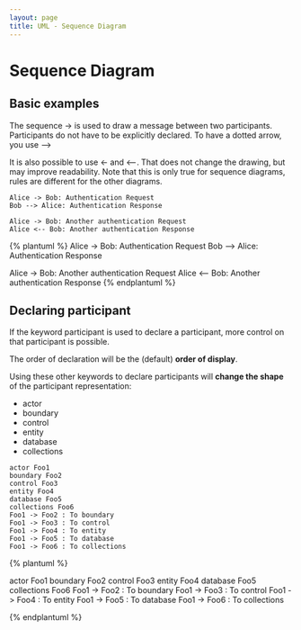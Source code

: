 ```yaml
---
layout: page
title: UML - Sequence Diagram
---
```


# Sequence Diagram

## Basic examples

The sequence -> is used to draw a message between two participants. Participants do not have to be explicitly declared.
To have a dotted arrow, you use -->

It is also possible to use <- and <--. That does not change the drawing, but may improve readability. Note that this is only true for sequence diagrams, rules are different for the other diagrams.

```
Alice -> Bob: Authentication Request
Bob --> Alice: Authentication Response

Alice -> Bob: Another authentication Request
Alice <-- Bob: Another authentication Response
```

{% plantuml %}
Alice -> Bob: Authentication Request
Bob --> Alice: Authentication Response

Alice -> Bob: Another authentication Request
Alice <-- Bob: Another authentication Response
{% endplantuml %}

## Declaring participant

If the keyword participant is used to declare a participant, more control on that participant is possible.

The order of declaration will be the (default) **order of display**.

Using these other keywords to declare participants will **change the shape** of the participant representation:

* actor
* boundary
* control
* entity
* database
* collections

```
actor Foo1
boundary Foo2
control Foo3
entity Foo4
database Foo5
collections Foo6
Foo1 -> Foo2 : To boundary
Foo1 -> Foo3 : To control
Foo1 -> Foo4 : To entity
Foo1 -> Foo5 : To database
Foo1 -> Foo6 : To collections
```

{% plantuml %}

actor Foo1
boundary Foo2
control Foo3
entity Foo4
database Foo5
collections Foo6
Foo1 -> Foo2 : To boundary
Foo1 -> Foo3 : To control
Foo1 -> Foo4 : To entity
Foo1 -> Foo5 : To database
Foo1 -> Foo6 : To collections

{% endplantuml %}